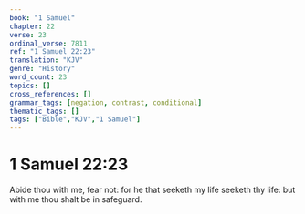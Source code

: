 ```yaml
---
book: "1 Samuel"
chapter: 22
verse: 23
ordinal_verse: 7811
ref: "1 Samuel 22:23"
translation: "KJV"
genre: "History"
word_count: 23
topics: []
cross_references: []
grammar_tags: [negation, contrast, conditional]
thematic_tags: []
tags: ["Bible","KJV","1 Samuel"]
---
```


# 1 Samuel 22:23

Abide thou with me, fear not: for he that seeketh my life seeketh thy life: but with me thou shalt be in safeguard.
